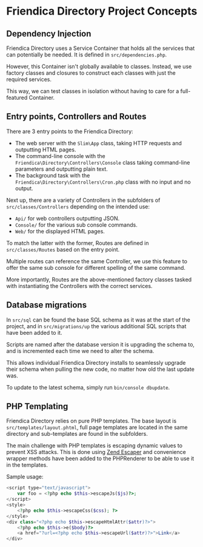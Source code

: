 # Friendica Directory Project Concepts

## Dependency Injection

Friendica Directory uses a Service Container that holds all the services that can potentially be needed.
It is defined in `src/dependencies.php`.

However, this Container isn't globally available to classes. Instead, we use factory classes and closures to construct each classes with just the required services.

This way, we can test classes in isolation without having to care for a full-featured Container.

## Entry points, Controllers and Routes

There are 3 entry points to the Friendica Directory:
- The web server with the `Slim\App` class, taking HTTP requests and outputting HTML pages.
- The command-line console with the `Friendica\Directory\Controllers\Console` class taking command-line parameters and outputting plain text.
- The background task with the `Friendica\Directory\Controllers\Cron.php` class with no input and no output.

Next up, there are a variety of Controllers in the subfolders of `src/classes/Controllers` depending on the intended use:
- `Api/` for web controllers outputting JSON.
- `Console/` for the various sub console commands.
- `Web/` for the displayed HTML pages.

To match the latter with the former, Routes are defined in `src/classes/Routes` based on the entry point.

Multiple routes can reference the same Controller, we use this feature to offer the same sub console for different spelling of the same command.

More importantly, Routes are the above-mentioned factory classes tasked with instantiating the Controllers with the correct services.

## Database migrations

In `src/sql` can be found the base SQL schema as it was at the start of the project, and in `src/migrations/up` the various additional SQL scripts that have been added to it.

Scripts are named after the database version it is upgrading the schema to, and is incremented each time we need to alter the schema.

This allows individual Friendica Directory installs to seamlessly upgrade their schema when pulling the new code, no matter how old the last update was.

To update to the latest schema, simply run `bin/console dbupdate`.

## PHP Templating

Friendica Directory relies on pure PHP templates. The base layout is `src/templates/layout.phtml`, full page templates are located in the same directory and sub-templates are found in the subfolders.

The main challenge with PHP templates is escaping dynamic values to prevent XSS attacks.
This is done using [Zend Escaper](https://framework.zend.com/manual/2.4/en/modules/zend.escaper.introduction.html) and convenience wrapper methods have been added to the PHPRenderer to be able to use it in the templates.

Sample usage:
```php
<script type="text/javascript">
    var foo = <?php echo $this->escapeJs($js)?>;
</script>
<style>
    <?php echo $this->escapeCss($css); ?>
</style>
<div class="<?php echo $this->escapeHtmlAttr($attr)?>">
    <?php echo $this->e($body)?>
    <a href="?url=<?php echo $this->escapeUrl($attr)?>">Link</a>
</div>
```